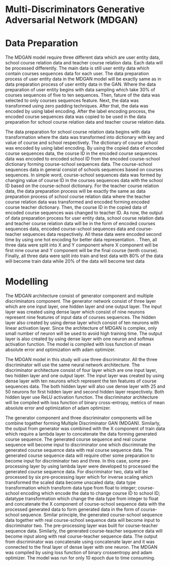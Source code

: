 # Multi-Discriminators Generative Adversarial Network (MDGAN)
# Data Preparation

The MDGAN model require three different data which are user entity data, school course relation data and teacher course relation data. Each data will be processed differently. The main data is still user entity data which contain courses sequences data for each user. The data preparation process of user entity data in the MDGAN model will be exactly same as in data preparation process of user entity data in the GAN. Where the data preparation of user entity begins with data sampling which take 30% of courses sequences of five to ten sequences. Then, fature of the data was selected to only courses sequences feature. Next, the data was transformed using zero padding techniques. After that, the data was encoded by using label encoding. After the label encoding process, the encoded course sequences data was copied to be used in the data preparation for school course relation data and teacher course relation data. 

The data preparation for school course relation data begins with data transformation where the data was transformed into dictionary with key and value of course and school respectively. The dictionary of course school was encoded by using label encoding. By using the copied data of encoded course sequences data, the course ID in the encoded course sequences data was encoded to encoded school ID from the encoded course-school dictionary forming course-school sequences data. The course-school sequences data in general consist of schools sequences based on courses sequences. In simple word, course-school sequences data was formed by changing value of course ID in the courses sequences data with the school ID based on the course-school dictionary. For the teacher course relation data, the data preparation process will be exactly the same as data preparation process of school course relation data where the teacher course relation data was transformed and encoded forming encoded course teacher dictionary. Then, the course ID in the copied data of encoded course sequences was changed to teacher ID. As now, the output of data preparation process for user entity data, school course relation data and teacher course relation data will be in the form of encoded courses sequences data, encoded course-school sequences data and course-teacher sequences data respectively. All these data were encoded second time by using one hot encoding for better data representation. . Then, all three data were split into X and Y component where X component will be first nine course and Y component will be the final course (tenth course). Finally, all three data were split into train and test data with 80% of the data will become train data while 20% of the data will become test data

# Modelling
The MDGAN architecture consist of generator component and multiple discriminators
component. The generator network consist of three layer which are one input layer, one hidden layer and one output layer. The input layer was created using dense layer which
consist of nine neurons represent nine features of input data of courses sequences. The
hidden layer also created by using dense layer which consist of ten neurons with linear
activation layer. Since the architecture of MDGAN is complex, only small number of
neuron will be used to avoid high training time. The output layer is also created by using
dense layer with one neuron and softmax activation function. The model is compiled with
loss function of mean absolute error and optimization with adam optimizer. 

The MDGAN model in this study will use three discriminator. All the three discriminator
will use the same neural network architecture. The discriminator architecture consist of
four layer which are one input layer, two hidden layer and one output layer. The input
layer was created by using dense layer with ten neurons which represent the ten features
of course sequences data. The both hidden layer will also use dense layer with 25 and
50 neurons for first hidden layer and second hidden layer respectively. Both hidden layer
use ReLU activation function. The discriminator architecture will be compiled with loss
function of binary cross-entropy, metrics of mean absolute error and optimization of adam
optimizer.

The generator component and three discriminator components will be combine together
forming Multiple Discriminator GAN (MDGAN). Similarly, the output from generator was
combined with the X component of train data which require a lambda layer to concatenate
the data forming generated course sequence. The generated course sequence and real
course sequence will become input to discriminator one which discriminate the generated
course sequence data with real course sequence data. The generated course sequence data
will require other some preparation to become input for discriminator two and three. In
this case, some pre-processing layer by using lambda layer were developed to processed
the generated course sequence data. For discriminator two, data will be processed by six pre-processing layer which for inverse scaling which transformed the scaled data become
unscaled data; data type transformation which transform data type from float to integer;
course-school encoding which encode the data to change course ID to school ID; datatype
transformation which change the data type from integer to float and concatenate the X
component of course-school sequence data with the processed generated data to form
generated data in the form of course-school sequence. Similar principle, the generated
course-school sequence data together with real course-school sequence data will become
input to discriminator two. The pre-processing layer was built for course-teacher sequence
data. Similarly, the generated course-teacher sequence data will become input along with
real course-teacher sequence data. The output from discriminator was concatenate using
concatenate layer and it was connected to the final layer of dense layer with one neuron.
The MDGAN was compiled by using loss function of binary crossentropy and adam
optimizer. The model was run for only 10 epoch due to time consuming.
